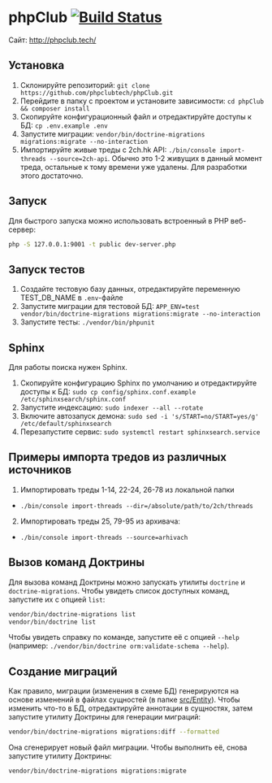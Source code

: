 # phpClub [![Build Status](https://travis-ci.org/richBlueElephant/phpClub.svg?branch=master)](https://travis-ci.org/richBlueElephant/phpClub)
Сайт: http://phpclub.tech/

## Установка
1. Склонируйте репозиторий: `git clone https://github.com/phpclubtech/phpClub.git`
2. Перейдите в папку с проектом и установите зависимости: `cd phpClub && composer install`
3. Скопируйте конфигурационный файл и отредактируйте доступы к БД: `cp .env.example .env`
4. Запустите миграции: `vendor/bin/doctrine-migrations migrations:migrate --no-interaction`
5. Импортируйте живые треды с 2ch.hk API: `./bin/console import-threads --source=2ch-api`. Обычно это 1-2 живущих в данный момент треда, остальные к тому времени уже удалены. Для разработки этого достаточно.

## Запуск

Для быстрого запуска можно использовать встроенный в PHP веб-сервер:

```sh
php -S 127.0.0.1:9001 -t public dev-server.php
```

## Запуск тестов
1. Создайте тестовую базу данных, отредактируйте переменную TEST_DB_NAME в `.env`-файле
2. Запустите миграции для тестовой БД: `APP_ENV=test vendor/bin/doctrine-migrations migrations:migrate --no-interaction`
3. Запустите тесты: `./vendor/bin/phpunit`

## Sphinx
Для работы поиска нужен Sphinx.
1. Скопируйте конфигурацию Sphinx по умолчанию и отредактируйте доступы к БД: `sudo cp config/sphinx.conf.example /etc/sphinxsearch/sphinx.conf`
2. Запустите индексацию: `sudo indexer --all --rotate`
3. Включите автозапуск демона: `sudo sed -i 's/START=no/START=yes/g' /etc/default/sphinxsearch`
4. Перезапустите сервис: `sudo systemctl restart sphinxsearch.service`

## Примеры импорта тредов из различных источников
1) Импортировать треды 1-14, 22-24, 26-78 из локальной папки
- `./bin/console import-threads --dir=/absolute/path/to/2ch/threads`

2) Импортировать треды 25, 79-95 из архивача:
- `./bin/console import-threads --source=arhivach`

## Вызов команд Доктрины

Для вызова команд Доктрины можно запускать утилиты `doctrine` и `doctrine-migrations`. Чтобы увидеть список доступных команд, запустите их с опцией `list`:

```sh
vendor/bin/doctrine-migrations list
vendor/bin/doctrine list
```

Чтобы увидеть справку по команде, запустите её c опцией `--help` (например: `./vendor/bin/doctrine orm:validate-schema --help`).

## Создание миграций

Как правило, миграции (изменения в схеме БД) генерируются на основе изменений в файлах сущностей (в папке [src/Entity](src/Entity)). Чтобы изменить что-то в БД, отредактируйте аннотации в сущностях, затем запустите утилиту Доктрины для генерации миграций: 

```sh
vendor/bin/doctrine-migrations migrations:diff --formatted
```

Она сгенерирует новый файл миграции. Чтобы выполнить её, снова запустите утилиту Доктрины:

```sh
vendor/bin/doctrine-migrations migrations:migrate
```
